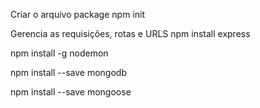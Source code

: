 Criar o arquivo package
npm init

Gerencia as requisições, rotas e URLS
npm install express


npm install -g nodemon

npm install --save mongodb 

npm install --save mongoose